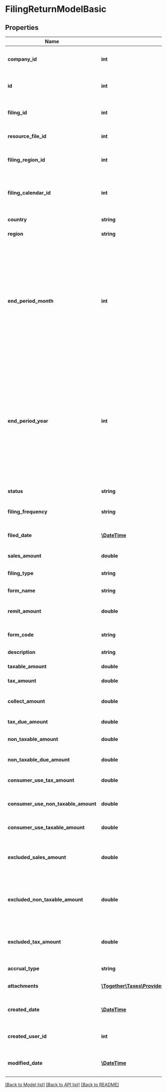 # FilingReturnModelBasic

## Properties
Name | Type | Description | Notes
------------ | ------------- | ------------- | -------------
**company_id** | **int** | The unique ID number of the company filing return. | [optional] 
**id** | **int** | The unique ID number of this filing return. | [optional] 
**filing_id** | **int** | The filing id that this return belongs too | [optional] 
**resource_file_id** | **int** | The resourceFileId of the return | [optional] 
**filing_region_id** | **int** | The region id that this return belongs too | [optional] 
**filing_calendar_id** | **int** | The unique ID number of the filing calendar associated with this return. | [optional] 
**country** | **string** | The country of the form. | [optional] 
**region** | **string** | The region of the form. | [optional] 
**end_period_month** | **int** | The month of the filing period for this tax filing.  The filing period represents the year and month of the last day of taxes being reported on this filing.  For example, an annual tax filing for Jan-Dec 2015 would have a filing period of Dec 2015. | [optional] 
**end_period_year** | **int** | The year of the filing period for this tax filing.  The filing period represents the year and month of the last day of taxes being reported on this filing.  For example, an annual tax filing for Jan-Dec 2015 would have a filing period of Dec 2015. | [optional] 
**status** | **string** | The current status of the filing return. | [optional] 
**filing_frequency** | **string** | The filing frequency of the return. | [optional] 
**filed_date** | [**\DateTime**](\DateTime.md) | The date the return was filed by Avalara. | [optional] 
**sales_amount** | **double** | The sales amount. | [optional] 
**filing_type** | **string** | The filing type of the return. | [optional] 
**form_name** | **string** | The name of the form. | [optional] 
**remit_amount** | **double** | The remittance amount of the return. | [optional] 
**form_code** | **string** | The unique code of the form. | [optional] 
**description** | **string** | A description for the return. | [optional] 
**taxable_amount** | **double** | The taxable amount. | [optional] 
**tax_amount** | **double** | The tax amount. | [optional] 
**collect_amount** | **double** | The amount collected by avalara for this return | [optional] 
**tax_due_amount** | **double** | The tax due amount. | [optional] 
**non_taxable_amount** | **double** | The non-taxable amount. | [optional] 
**non_taxable_due_amount** | **double** | The non-taxable due amount. | [optional] 
**consumer_use_tax_amount** | **double** | Consumer use tax liability. | [optional] 
**consumer_use_non_taxable_amount** | **double** | Consumer use non-taxable amount. | [optional] 
**consumer_use_taxable_amount** | **double** | Consumer use taxable amount. | [optional] 
**excluded_sales_amount** | **double** | The amount of sales excluded from the liability calculation | [optional] 
**excluded_non_taxable_amount** | **double** | The amount of non-taxable sales excluded from the liability calculation | [optional] 
**excluded_tax_amount** | **double** | The amount of tax excluded from the liability calculation | [optional] 
**accrual_type** | **string** | Accrual type of the return | [optional] 
**attachments** | [**\Together\Taxes\Provider\AvaTax\Swagger\Model\FilingAttachmentModel[]**](FilingAttachmentModel.md) | The attachments for this return. | [optional] 
**created_date** | [**\DateTime**](\DateTime.md) | The date when this record was created. | [optional] 
**created_user_id** | **int** | The User ID of the user who created this record. | [optional] 
**modified_date** | [**\DateTime**](\DateTime.md) | The date/time when this record was last modified. | [optional] 

[[Back to Model list]](../README.md#documentation-for-models) [[Back to API list]](../README.md#documentation-for-api-endpoints) [[Back to README]](../README.md)


